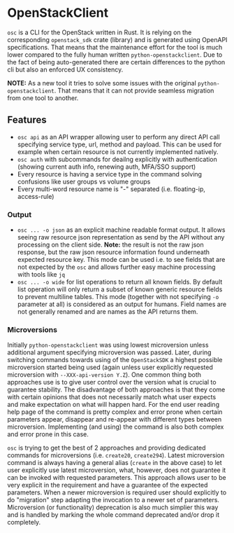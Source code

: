 # OpenStackClient

`osc` is a CLI for the OpenStack written in Rust. It is relying on the
corresponding `openstack_sdk` crate (library) and is generated using OpenAPI
specifications. That means that the maintenance effort for the tool is much
lower compared to the fully human written `python-openstackclient`. Due to the
fact of being auto-generated there are certain differences to the python cli
but also an enforced UX consistency.

**NOTE:** As a new tool it tries to solve some issues with the original
`python-openstackclient`. That means that it can not provide seamless migration
from one tool to another.

## Features

- `osc api` as an API wrapper allowing user to perform any direct API call
  specifying service type, url, method and payload. This can be used for
  example when certain resource is not currently implemented natively.
- `osc auth` with subcommands for deailng explicitly with authentication
  (showing current auth info, renewing auth, MFA/SSO support)
- Every resource is having a service type in the command solving confusions
  like user groups vs volume groups
- Every multi-word resource name is "-" separated (i.e. floating-ip,
  access-rule)

### Output

- `osc ... -o json` as an explicit machine readable format output. It allows
  seeing raw resource json representation as send by the API without any
  processing on the client side. **Note:** the result is not the raw json
  response, but the raw json resource information found underneath expected
  resource key. This mode can be used i.e. to see fields that are not expected
  by the `osc` and allows further easy machine processing with tools like `jq`
- `osc ... -o wide` for list operations to return all known fields. By default
  list operation will only return a subset of known generic resource fields to
  prevent multiline tables. This mode (together with not specifying `-o`
  parameter at all) is considered as an output for humans. Field names are not
  generally renamed and are names as the API returns them.

### Microversions

Initially `python-openstackclient` was using lowest microversion unless
additional argument specifying microversion was passed. Later, during switching
commands towards using of the `OpenStackSDK` a highest possible microversion
started being used (again unless user explicitly requested microversion with
`--XXX-api-version Y.Z`). One common thing both approaches use is to give user
control over the version what is crucial to guarantee stability. The
disadvantage of both approaches is that they come with certain opinions that
does not necessarily match what user expects and make expectation on what will
happen hard. For the end user reading help page of the command is pretty
complex and error prone when certain parameters appear, disappear and re-appear
with different types between microversion. Implementing (and using) the command
is also both complex and error prone in this case.

`osc` is trying to get the best of 2 approaches and providing dedicated
commands for microversions (i.e. `create20`, `create294`). Latest microversion
command is always having a general alias (`create` in the above case) to let
user explicitly use latest microversion, what, however, does not guarantee it
can be invoked with requested parameters. This approach allows user to be very
explicit in the requirement and have a guarantee of the expected parameters.
When a newer microversion is required user should explicitly to do "migration"
step adapting the invocation to a newer set of parameters. Microversion (or
functionality) deprecation is also much simplier this way and is handled by
marking the whole command deprecated and/or drop it completely.
